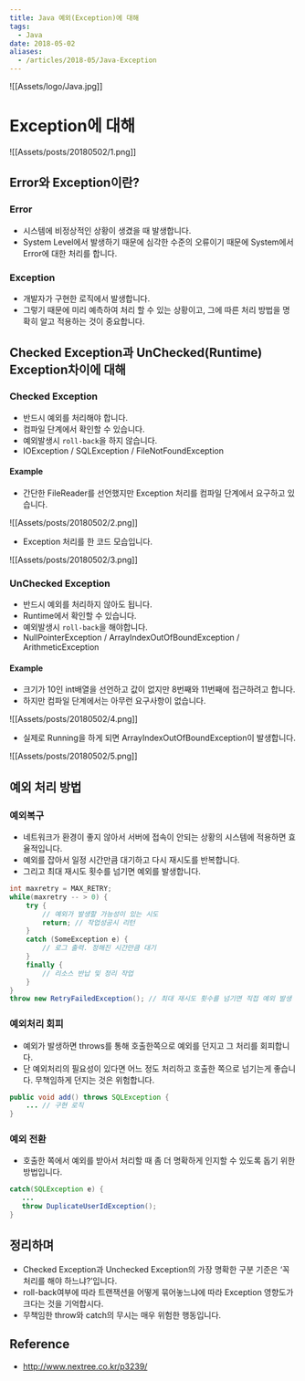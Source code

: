 ```yaml
---
title: Java 예외(Exception)에 대해
tags:
  - Java
date: 2018-05-02
aliases: 
  - /articles/2018-05/Java-Exception
---
```


![[Assets/logo/Java.jpg]]

# Exception에 대해

![[Assets/posts/20180502/1.png]]

## Error와 Exception이란?
### Error
- 시스템에 비정상적인 상황이 생겼을 때 발생합니다.
- System Level에서 발생하기 때문에 심각한 수준의 오류이기 때문에 System에서 Error에 대한 처리를 합니다.

### Exception
- 개발자가 구현한 로직에서 발생합니다.
- 그렇기 때문에 미리 예측하여 처리 할 수 있는 상황이고, 그에 따른 처리 방법을 명확히 알고 적용하는 것이 중요합니다.


## Checked Exception과 UnChecked(Runtime) Exception차이에 대해
### Checked Exception
- 반드시 예외를 처리해야 합니다.
- 컴파일 단계에서 확인할 수 있습니다.
- 예외발생시 `roll-back`을 하지 않습니다.
- IOException / SQLException / FileNotFoundException
#### Example
- 간단한 FileReader를 선언했지만 Exception 처리를 컴파일 단계에서 요구하고 있습니다.

![[Assets/posts/20180502/2.png]]

- Exception 처리를 한 코드 모습입니다.

![[Assets/posts/20180502/3.png]]

### UnChecked Exception
- 반드시 예외를 처리하지 않아도 됩니다.
- Runtime에서 확인할 수 있습니다.
- 예외발생시 `roll-back`을 해야합니다.
- NullPointerException / ArrayIndexOutOfBoundException / ArithmeticException

#### Example
- 크기가 10인 int배열을 선언하고 값이 없지만 8번째와 11번째에 접근하려고 합니다.
- 하지만 컴파일 단계에서는 아무런 요구사항이 없습니다.

![[Assets/posts/20180502/4.png]]

- 실제로 Running을 하게 되면 ArrayIndexOutOfBoundException이 발생합니다.

![[Assets/posts/20180502/5.png]]


## 예외 처리 방법
### 예외복구
- 네트워크가 환경이 좋지 않아서 서버에 접속이 안되는 상황의 시스템에 적용하면 효율적입니다.
- 예외를 잡아서 일정 시간만큼 대기하고 다시 재시도를 반복합니다.
- 그리고 최대 재시도 횟수를 넘기면 예외를 발생합니다.

```java
int maxretry = MAX_RETRY;
while(maxretry -- > 0) {
    try {
        // 예외가 발생할 가능성이 있는 시도
        return; // 작업성공시 리턴
    }
    catch (SomeException e) {
        // 로그 출력. 정해진 시간만큼 대기
    }
    finally {
        // 리소스 반납 및 정리 작업
    }
}
throw new RetryFailedException(); // 최대 재시도 횟수를 넘기면 직접 예외 발생
```
### 예외처리 회피
- 예외가 발생하면 throws를 통해 호출한쪽으로 예외를 던지고 그 처리를 회피합니다.
- 단 예외처리의 필요성이 있다면 어느 정도 처리하고 호출한 쪽으로 넘기는게 좋습니다. 무책임하게 던지는 것은 위험합니다.

```java
public void add() throws SQLException {
    ... // 구현 로직
}
```
### 예외 전환
- 호출한 쪽에서 예외를 받아서 처리할 때 좀 더 명확하게 인지할 수 있도록 돕기 위한 방법입니다.

```java
catch(SQLException e) {
   ...
   throw DuplicateUserIdException();
}
```


## 정리하며
- Checked Exception과 Unchecked Exception의 가장 명확한 구분 기준은 ‘꼭 처리를 해야 하느냐?’입니다.
- roll-back여부에 따라 트랜잭션을 어떻게 묶어놓느냐에 따라 Exception 영향도가 크다는 것을 기억합시다.
- 무책임한 throw와 catch의 무시는 매우 위험한 행동입니다.

## Reference
- <http://www.nextree.co.kr/p3239/>
